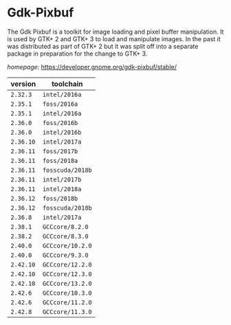 # Gdk-Pixbuf

The Gdk Pixbuf is a toolkit for image loading and pixel buffer manipulation.  It is used by GTK+ 2 and GTK+ 3 to load and manipulate images. In the past it  was distributed as part of GTK+ 2 but it was split off into a separate package  in preparation for the change to GTK+ 3.

*homepage*: <https://developer.gnome.org/gdk-pixbuf/stable/>

version | toolchain
--------|----------
``2.32.3`` | ``intel/2016a``
``2.35.1`` | ``foss/2016a``
``2.35.1`` | ``intel/2016a``
``2.36.0`` | ``foss/2016b``
``2.36.0`` | ``intel/2016b``
``2.36.10`` | ``intel/2017a``
``2.36.11`` | ``foss/2017b``
``2.36.11`` | ``foss/2018a``
``2.36.11`` | ``fosscuda/2018b``
``2.36.11`` | ``intel/2017b``
``2.36.11`` | ``intel/2018a``
``2.36.12`` | ``foss/2018b``
``2.36.12`` | ``fosscuda/2018b``
``2.36.8`` | ``intel/2017a``
``2.38.1`` | ``GCCcore/8.2.0``
``2.38.2`` | ``GCCcore/8.3.0``
``2.40.0`` | ``GCCcore/10.2.0``
``2.40.0`` | ``GCCcore/9.3.0``
``2.42.10`` | ``GCCcore/12.2.0``
``2.42.10`` | ``GCCcore/12.3.0``
``2.42.10`` | ``GCCcore/13.2.0``
``2.42.6`` | ``GCCcore/10.3.0``
``2.42.6`` | ``GCCcore/11.2.0``
``2.42.8`` | ``GCCcore/11.3.0``
